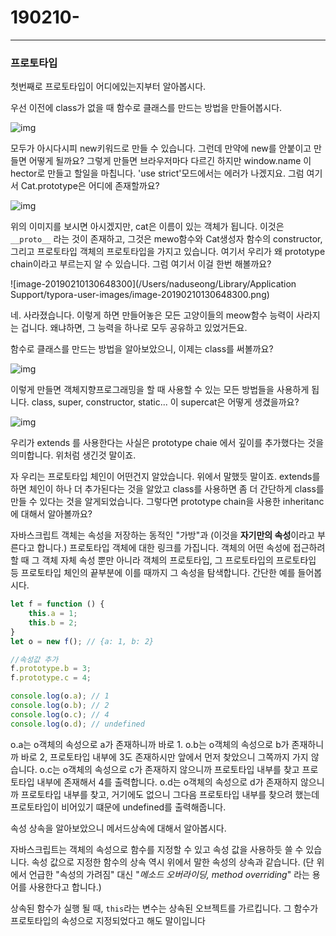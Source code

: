 # 190210-

---

### 프로토타입

첫번째로 프로토타입이 어디에있는지부터 알아봅시다.

우선 이전에 class가 없을 때 함수로 클래스를 만드는 방법을 만들어봅시다.

![img](https://cdn-images-1.medium.com/max/800/1*y4PkgnYJmLPur2MVzIJZ4A.jpeg)

모두가 아시다시피 new키워드로 만들 수 있습니다. 그런데 만약에 new를 안붙이고 만들면 어떻게 될까요? 그렇게 만들면 브라우저마다 다르긴 하지만 window.name 이 hector로 만들고 할일을 마칩니다. 'use strict'모드에서는 에러가 나겠지요. 
그럼 여기서 Cat.prototype은 어디에 존재할까요?

![img](https://cdn-images-1.medium.com/max/800/1*PYBw1HG7zT_vQAF6-JohxQ.jpeg)

위의 이미지를 보시면 아시겠지만, cat은 이름이 있는 객체가 됩니다. 이것은 `__proto__` 라는 것이 존재하고, 그것은 mewo함수와 Cat생성자 함수의 constructor, 그리고 프로토타입 객체의 프로토타입을 가지고 있습니다. 여기서 우리가 왜 prototype chain이라고 부르는지 알 수 있습니다. 그럼 여기서 이걸 한번 해볼까요? 

![image-20190210130648300](/Users/naduseong/Library/Application Support/typora-user-images/image-20190210130648300.png)

네. 사라졌습니다. 이렇게 하면 만들어놓은 모든 고양이들의 meow함수 능력이 사라지는 겁니다. 왜냐하면, 그 능력을 하나로 모두 공유하고 있었거든요.

함수로 클래스를 만드는 방법을 알아보았으니, 이제는 class를 써볼까요?

![img](https://cdn-images-1.medium.com/max/800/1*9ropehPTGw99dAUNXYFnUQ.jpeg)

이렇게 만들면 객체지향프로그래밍을 할 때 사용할 수 있는 모든 방법들을 사용하게 됩니다. class, super, constructor, static... 이 supercat은 어떻게 생겼을까요?

![img](https://cdn-images-1.medium.com/max/800/1*ADWWzjPuNvoHQlmpMlnIrQ.jpeg)

우리가 extends 를 사용한다는 사실은 prototype chaie 에서 깊이를 추가했다는 것을 의미합니다. 위처럼 생긴것 말이죠. 

자 우리는 프로토타입 체인이 어떤건지 알았습니다. 위에서 말했듯 말이죠. extends를 하면 체인이 하나 더 추가된다는 것을 알았고 class를 사용하면 좀 더 간단하게 class를 만들 수 있다는 것을 알게되었습니다. 그렇다면 prototype chain을 사용한 inheritanc 에 대해서 알아볼까요?

자바스크립트 객체는 속성을 저장하는 동적인 "가방"과 (이것을 **자기만의 속성**이라고 부른다고 합니다.) 프로토타입 객체에 대한 링크를 가집니다. 객체의 어떤 속성에 접근하려할 때 그 객체 자체 속성 뿐만 아니라 객체의 프로토타입, 그 프로토타입의 프로토타입 등 프로토타입 체인의 끝부분에 이를 때까지 그 속성을 탐색합니다. 간단한 예를 들어봅시다.

```javascript
let f = function () {
    this.a = 1;
    this.b = 2;
}
let o = new f(); // {a: 1, b: 2}

//속성값 추가
f.prototype.b = 3;
f.prototype.c = 4;

console.log(o.a); // 1
console.log(o.b); // 2
console.log(o.c); // 4
console.log(o.d); // undefined
```

o.a는 o객체의 속성으로 a가 존재하니까 바로 1.
o.b는 o객체의 속성으로 b가 존재하니까 바로 2, 프로토타입 내부에 3도 존재하시만 앞에서 먼저 찾았으니 그쪽까지 가지 않습니다.
o.c는 o객체의 속성으로 c가 존재하지 않으니까 프로토타입 내부를 찾고 프로토타입 내부에 존재해서 4를 출력합니다.
o.d는 o객체의 속성으로 d가 존재하지 않으니까 프로토타입 내부를 찾고, 거기에도 없으니 그다음 프로토타입 내부를 찾으려 했는데 프로토타입이 비어있기 떄문에 undefined를 출력해줍니다.

속성 상속을 알아보았으니 메서드상속에 대해서 알아봅시다.

자바스크립트는 객체의 속성으로 함수를 지정할 수 있고 속성 값을 사용하듯 쓸 수 있습니다. 속성 값으로 지정한 함수의 상속 역시 위에서 말한 속성의 상속과 같습니다. (단 위에서 언급한 "속성의 가려짐" 대신 "*메소드 오버라이딩, method overriding*" 라는 용어를 사용한다고 합니다.)

상속된 함수가 실행 될 때,  `this`라는 변수는 상속된 오브젝트를 가르킵니다. 그 함수가 프로토타입의 속성으로 지정되었다고 해도 말이입니다

